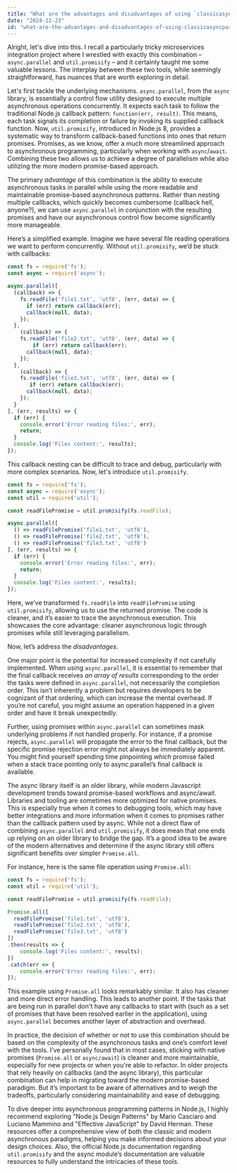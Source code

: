 ```yaml
---
title: "What are the advantages and disadvantages of using `classicasync.parallel` with `util.promisify` in Node.js?"
date: "2024-12-23"
id: "what-are-the-advantages-and-disadvantages-of-using-classicasyncparallel-with-utilpromisify-in-nodejs"
---
```


Alright, let's dive into this. I recall a particularly tricky microservices integration project where I wrestled with exactly this combination – `async.parallel` and `util.promisify` – and it certainly taught me some valuable lessons. The interplay between these two tools, while seemingly straightforward, has nuances that are worth exploring in detail.

Let's first tackle the underlying mechanisms. `async.parallel`, from the `async` library, is essentially a control flow utility designed to execute multiple asynchronous operations concurrently. It expects each task to follow the traditional Node.js callback pattern: `function(err, result)`. This means, each task signals its completion or failure by invoking its supplied callback function. Now, `util.promisify`, introduced in Node.js 8, provides a systematic way to transform callback-based functions into ones that return promises. Promises, as we know, offer a much more streamlined approach to asynchronous programming, particularly when working with `async`/`await`. Combining these two allows us to achieve a degree of parallelism while also utilizing the more modern promise-based approach.

The primary *advantage* of this combination is the ability to execute asynchronous tasks in parallel while using the more readable and maintainable promise-based asynchronous patterns. Rather than nesting multiple callbacks, which quickly becomes cumbersome (callback hell, anyone?), we can use `async.parallel` in conjunction with the resulting promises and have our asynchronous control flow become significantly more manageable.

Here’s a simplified example. Imagine we have several file reading operations we want to perform concurrently. Without `util.promisify`, we’d be stuck with callbacks:

```javascript
const fs = require('fs');
const async = require('async');

async.parallel([
  (callback) => {
    fs.readFile('file1.txt', 'utf8', (err, data) => {
      if (err) return callback(err);
      callback(null, data);
    });
  },
    (callback) => {
    fs.readFile('file2.txt', 'utf8', (err, data) => {
        if (err) return callback(err);
      callback(null, data);
    });
  },
    (callback) => {
    fs.readFile('file3.txt', 'utf8', (err, data) => {
       if (err) return callback(err);
      callback(null, data);
    });
  }
], (err, results) => {
  if (err) {
    console.error('Error reading files:', err);
    return;
  }
  console.log('Files content:', results);
});
```

This callback nesting can be difficult to trace and debug, particularly with more complex scenarios. Now, let's introduce `util.promisify`.

```javascript
const fs = require('fs');
const async = require('async');
const util = require('util');

const readFilePromise = util.promisify(fs.readFile);

async.parallel([
  () => readFilePromise('file1.txt', 'utf8'),
  () => readFilePromise('file2.txt', 'utf8'),
  () => readFilePromise('file3.txt', 'utf8')
], (err, results) => {
  if (err) {
    console.error('Error reading files:', err);
    return;
  }
  console.log('Files content:', results);
});
```

Here, we’ve transformed `fs.readFile` into `readFilePromise` using `util.promisify`, allowing us to use the returned promise. The code is cleaner, and it’s easier to trace the asynchronous execution. This showcases the core advantage: cleaner asynchronous logic through promises while still leveraging parallelism.

Now, let’s address the *disadvantages*.

One major point is the potential for increased complexity if not carefully implemented. When using `async.parallel`, it is essential to remember that the final callback receives *an array of results* corresponding to the order the tasks were defined in `async.parallel`, not necessarily the completion order. This isn’t inherently a problem but requires developers to be cognizant of that ordering, which can increase the mental overhead. If you’re not careful, you might assume an operation happened in a given order and have it break unexpectedly.

Further, using promises within `async.parallel` can sometimes mask underlying problems if not handled properly. For instance, if a promise rejects, `async.parallel` will propagate the error to the final callback, but the specific promise rejection error might not always be immediately apparent. You might find yourself spending time pinpointing *which* promise failed when a stack trace pointing only to async.parallel’s final callback is available.

The async library itself is an older library, while modern Javascript development trends toward promise-based workflows and async/await. Libraries and tooling are sometimes more optimized for native promises. This is especially true when it comes to debugging tools, which may have better integrations and more information when it comes to promises rather than the callback pattern used by async. While not a direct flaw of combining `async.parallel` and `util.promisify`, it does mean that one ends up relying on an older library to bridge the gap. It’s a good idea to be aware of the modern alternatives and determine if the async library still offers significant benefits over simpler `Promise.all`.

For instance, here is the same file operation using `Promise.all`:

```javascript
const fs = require('fs');
const util = require('util');

const readFilePromise = util.promisify(fs.readFile);

Promise.all([
  readFilePromise('file1.txt', 'utf8'),
  readFilePromise('file2.txt', 'utf8'),
  readFilePromise('file3.txt', 'utf8')
])
.then(results => {
    console.log('Files content:', results);
})
.catch(err => {
    console.error('Error reading files:', err);
});
```

This example using `Promise.all` looks remarkably similar. It also has cleaner and more direct error handling. This leads to another point. If the tasks that are being run in parallel don't have any callbacks to start with (such as a set of promises that have been resolved earlier in the application), using `async.parallel` becomes another layer of abstraction and overhead.

In practice, the decision of whether or not to use this combination should be based on the complexity of the asynchronous tasks and one’s comfort level with the tools. I’ve personally found that in most cases, sticking with native promises (`Promise.all` or `async/await`) is cleaner and more maintainable, especially for new projects or when you're able to refactor. In older projects that rely heavily on callbacks (and the async library), this particular combination can help in migrating toward the modern promise-based paradigm. But it’s important to be aware of alternatives and to weigh the tradeoffs, particularly considering maintainability and ease of debugging.

To dive deeper into asynchronous programming patterns in Node.js, I highly recommend exploring "Node.js Design Patterns" by Mario Casciaro and Luciano Mammino and "Effective JavaScript" by David Herman. These resources offer a comprehensive view of both the classic and modern asynchronous paradigms, helping you make informed decisions about your design choices. Also, the official Node.js documentation regarding `util.promisify` and the async module’s documentation are valuable resources to fully understand the intricacies of these tools.
